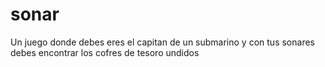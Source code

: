 # sonar
Un juego donde debes eres el capitan de un submarino y con tus sonares debes encontrar los cofres de tesoro undidos
